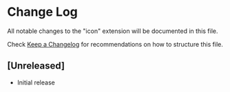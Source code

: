# Change Log

All notable changes to the "icon" extension will be documented in this file.

Check [Keep a Changelog](http://keepachangelog.com/) for recommendations on how to structure this file.

## [Unreleased]

- Initial release